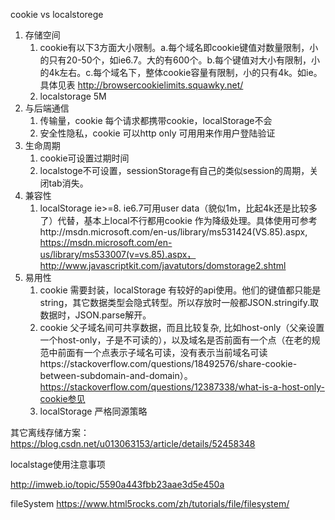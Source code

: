 cookie vs  localstorege

1. 存储空间
    1. cookie有以下3方面大小限制。a.每个域名即cookie键值对数量限制，小的只有20-50个，如ie6.7。大的有600个。b.每个键值对大小有限制，小的4k左右。c.每个域名下，整体cookie容量有限制，小的只有4k。如ie。具体见表  http://browsercookielimits.squawky.net/  
    2. localstorage  5M
2. 与后端通信
    1. 传输量，cookie 每个请求都携带cookie，localStorage不会
    2. 安全性隐私，cookie 可以http only  可用用来作用户登陆验证
3. 生命周期
    1. cookie可设置过期时间
    2. localstoge不可设置，sessionStorage有自己的类似session的周期，关闭tab消失。
4. 兼容性
    1. localStorage ie>=8.  ie6.7可用user data（貌似1m，比起4k还是比较多了）代替，基本上local不行都用cookie 作为降级处理。具体使用可参考http://msdn.microsoft.com/en-us/library/ms531424(VS.85).aspx, https://msdn.microsoft.com/en-us/library/ms533007(v=vs.85).aspx， http://www.javascriptkit.com/javatutors/domstorage2.shtml
5. 易用性
    1. cookie 需要封装，localStorage 有较好的api使用。他们的键值都只能是string，其它数据类型会隐式转型。所以存放时一般都JSON.stringify.取数据时，JSON.parse解开。
    2. cookie 父子域名间可共享数据，而且比较复杂, 比如host-only（父亲设置一个host-only，子是不可读的），以及域名是否前面有一个点（在老的规范中前面有一个点表示子域名可读，没有表示当前域名可读https://stackoverflow.com/questions/18492576/share-cookie-between-subdomain-and-domain）。https://stackoverflow.com/questions/12387338/what-is-a-host-only-cookie参见 
    3. localStorage 严格同源策略


其它离线存储方案：
https://blog.csdn.net/u013063153/article/details/52458348

localstage使用注意事项

http://imweb.io/topic/5590a443fbb23aae3d5e450a


fileSystem
https://www.html5rocks.com/zh/tutorials/file/filesystem/